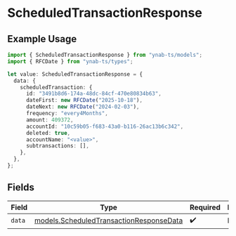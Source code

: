 # ScheduledTransactionResponse

## Example Usage

```typescript
import { ScheduledTransactionResponse } from "ynab-ts/models";
import { RFCDate } from "ynab-ts/types";

let value: ScheduledTransactionResponse = {
  data: {
    scheduledTransaction: {
      id: "3491b8d6-174a-48dc-84cf-470e80834b63",
      dateFirst: new RFCDate("2025-10-18"),
      dateNext: new RFCDate("2024-02-03"),
      frequency: "every4Months",
      amount: 409372,
      accountId: "10c59b05-f683-43a0-b116-26ac13b6c342",
      deleted: true,
      accountName: "<value>",
      subtransactions: [],
    },
  },
};
```

## Fields

| Field                                                                                    | Type                                                                                     | Required                                                                                 | Description                                                                              |
| ---------------------------------------------------------------------------------------- | ---------------------------------------------------------------------------------------- | ---------------------------------------------------------------------------------------- | ---------------------------------------------------------------------------------------- |
| `data`                                                                                   | [models.ScheduledTransactionResponseData](../models/scheduledtransactionresponsedata.md) | :heavy_check_mark:                                                                       | N/A                                                                                      |